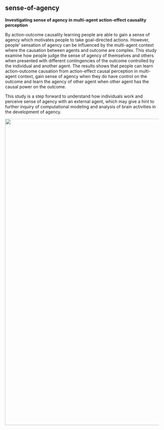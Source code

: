 ## sense-of-agency 
**Investigating sense of agency in multi-agent action-effect causality perception** 

By action-outcome causality learning people are able to gain a sense of agency which motivates people to take goal-directed actions. However, people’ sensation of agency can be influenced by the multi-agent context where the causation between agents and outcome are complex. This study examine how people judge the sense of agency of themselves and others when presented with different contingencies of the outcome controlled by the individual and another agent. The results shows that people can learn action-outcome causation from action-effect causal perception in multi-agent context, gain sense of agency when they do have control on the outcome and learn the agency of other agent when other agent has the causal power on the outcome.


This study is a step forward to understand how individuals work and perceive sense of agency with an external agent, which may give a hint to further inquiry of computational modeling and analysis of brain activities in the development of agency.



<img src="https://github.com/Xianqing98/sense-of-agency/blob/main/%E6%88%AA%E5%B1%8F2022-08-28%2016.57.12.png" align="left" width="1000px">
